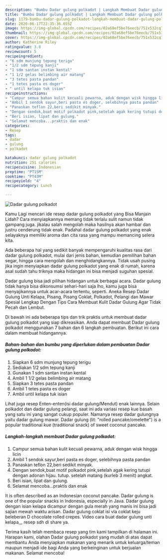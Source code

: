 ```yaml
---
description: "Bumbu Dadar gulung polkadot | Langkah Membuat Dadar gulung polkadot Yang Mudah Dan Praktis"
title: "Bumbu Dadar gulung polkadot | Langkah Membuat Dadar gulung polkadot Yang Mudah Dan Praktis"
slug: 1179-bumbu-dadar-gulung-polkadot-langkah-membuat-dadar-gulung-polkadot-yang-mudah-dan-praktis
date: 2020-06-17T22:35:36.655Z
image: https://img-global.cpcdn.com/recipes/02a68ef5be76eecb/751x532cq70/dadar-gulung-polkadot-foto-resep-utama.jpg
thumbnail: https://img-global.cpcdn.com/recipes/02a68ef5be76eecb/751x532cq70/dadar-gulung-polkadot-foto-resep-utama.jpg
cover: https://img-global.cpcdn.com/recipes/02a68ef5be76eecb/751x532cq70/dadar-gulung-polkadot-foto-resep-utama.jpg
author: Katherine Riley
ratingvalue: 3.8
reviewcount: 5
recipeingredient:
- "6 sdm munjung tepung terigu"
- "1/2 sdm tepung kanji"
- "1 sdm santan instan kental"
- "1 1/2 gelas belimbing air matang"
- "3 tetes pasta pandan"
- "1 tetes pasta es doger"
- " until kelapa tuk isian"
recipeinstructions:
- "Campur semua bahan kulit kecuali pewarna, aduk dengan wisk hingga licin"
- "Ambil 1 sendok sayur,beri pasta es doger, selebihnya pasta pandan"
- "Panaskan teflon 22,beri sedikit minyak."
- "Dengan sendok,buat motif polkadot pink,setelah agak kering tutupi dengan adonan hijau. tutup. setelah matang (kurleb 3 menit) angkat."
- "Beri isian, lipat dan gulung."
- "Selamat mencoba...praktis dan enak"
categories:
- Resep
tags:
- dadar
- gulung
- polkadot

katakunci: dadar gulung polkadot 
nutrition: 251 calories
recipecuisine: Indonesian
preptime: "PT15M"
cooktime: "PT43M"
recipeyield: "4"
recipecategory: Lunch

---
```



![Dadar gulung polkadot](https://img-global.cpcdn.com/recipes/02a68ef5be76eecb/751x532cq70/dadar-gulung-polkadot-foto-resep-utama.jpg)

Kamu Lagi mencari ide resep dadar gulung polkadot yang Bisa Manjain Lidah? Cara menyiapkannya memang tidak terlalu sulit namun tidak gampang juga. jikalau salah mengolah maka hasilnya akan hambar dan justru cenderung tidak enak. Padahal dadar gulung polkadot yang enak selayaknya memiliki aroma dan cita rasa yang mampu memancing selera kita.

Ada beberapa hal yang sedikit banyak mempengaruhi kualitas rasa dari dadar gulung polkadot, mulai dari jenis bahan, kemudian pemilihan bahan segar, hingga cara mengolah dan menghidangkannya. Tidak usah pusing jika ingin menyiapkan dadar gulung polkadot yang enak di rumah, karena asal sudah tahu triknya maka hidangan ini bisa menjadi suguhan spesial.

Dadar gulung bisa jadi pilihan hidangan untuk berbagai acara. Dadar gulung tidak hanya bisa dikonsumsi sehari-hari saja lho, kamu juga bisa menyajikannya untuk acar-acara tertentu, seperti. Aneka Resep Dadar Gulung Unti Kelapa, Pisang, Pisang Coklat, Polkadot, Pelangi dan Mawar Spesial Lengkap Dengan Tips Cara Membuat Kulit Dadar Gulung Agar Tidak Pecah dan Lembut.


Di bawah ini ada beberapa tips dan trik praktis untuk membuat dadar gulung polkadot yang siap dikreasikan. Anda dapat membuat Dadar gulung polkadot menggunakan 7 bahan dan 6 langkah pembuatan. Berikut ini cara dalam membuat hidangannya.

<!--inarticleads1-->

##### Bahan-bahan dan bumbu yang diperlukan dalam pembuatan Dadar gulung polkadot:

1. Siapkan 6 sdm munjung tepung terigu
1. Sediakan 1/2 sdm tepung kanji
1. Gunakan 1 sdm santan instan kental
1. Ambil 1 1/2 gelas belimbing air matang
1. Siapkan 3 tetes pasta pandan
1. Ambil 1 tetes pasta es doger
1. Ambil  until kelapa tuk isian


Lihat juga resep Enten-enten(isi dadar gulung/Mendut) enak lainnya. Selain polkadot dan dadar gulung pelangi, saat ini ada variasi resep kue basah yang satu ini yang sangat cukup populer. Namanya resep dadar gulungnya yaitu dadar gulung mawar. Dadar gulung (lit: &#34;rolled pancake/omelette&#34;) is a popular traditional kue (traditional snack) of sweet coconut pancake. 

<!--inarticleads2-->

##### Langkah-langkah membuat Dadar gulung polkadot:

1. Campur semua bahan kulit kecuali pewarna, aduk dengan wisk hingga licin
1. Ambil 1 sendok sayur,beri pasta es doger, selebihnya pasta pandan
1. Panaskan teflon 22,beri sedikit minyak.
1. Dengan sendok,buat motif polkadot pink,setelah agak kering tutupi dengan adonan hijau. tutup. setelah matang (kurleb 3 menit) angkat.
1. Beri isian, lipat dan gulung.
1. Selamat mencoba...praktis dan enak


It is often described as an Indonesian coconut pancake. Dadar gulung is one of the popular snacks in Indonesia, especially in Java. Dadar gulung dengan isian kelapa dicampur dengan gula merah yang manis ini bisa jadi sajian mewah waktu arisan. Dadar gulung coklat isi vla coklat keju beleberan D chocolate rolled crepes. Video cara buat dadar gulung unti kelapa,,, resep sdh di share ya. 

Terima kasih telah membaca resep yang tim kami tampilkan di halaman ini. Harapan kami, olahan Dadar gulung polkadot yang mudah di atas dapat membantu Anda menyiapkan makanan yang menarik untuk keluarga/teman maupun menjadi ide bagi Anda yang berkeinginan untuk berjualan makanan. Selamat mencoba!
